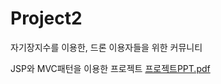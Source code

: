 # Project2 
자기장지수를 이용한, 드론 이용자들을 위한 커뮤니티

JSP와 MVC패턴을 이용한 프로젝트
[프로젝트PPT.pdf](https://github.com/subinee1/-/files/8785030/1.pdf)

